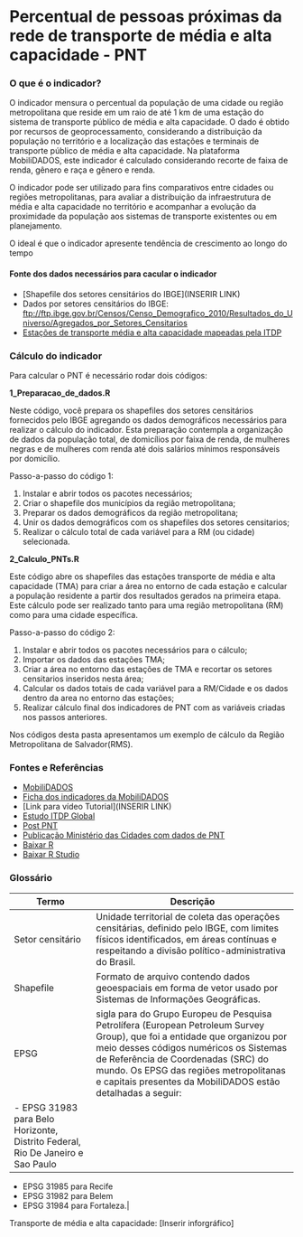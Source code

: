 # Percentual de pessoas próximas da rede de transporte de média e alta capacidade - PNT

### O que é o indicador?
O indicador mensura o percentual da população de uma cidade ou região metropolitana que reside em um raio de até 1 km de uma estação do sistema de transporte público de média e alta capacidade. O dado é obtido por recursos de geoprocessamento, considerando a distribuição da população no território e a localização das estações e terminais de transporte público de média e alta capacidade. Na plataforma MobiliDADOS, este indicador é calculado considerando recorte de faixa de renda, gênero e raça e gênero e renda.

O indicador pode ser utilizado para fins comparativos entre cidades ou regiões metropolitanas, para avaliar a distribuição da infraestrutura de média e alta capacidade no território e acompanhar a evolução da proximidade da população aos sistemas de transporte existentes ou em planejamento.

O ideal é que o indicador apresente tendência de crescimento ao longo do tempo


#### Fonte dos dados necessários para cacular o indicador
- [Shapefile dos setores censitários do IBGE](INSERIR LINK) 
- Dados por setores censitários do IBGE: ftp://ftp.ibge.gov.br/Censos/Censo_Demografico_2010/Resultados_do_Universo/Agregados_por_Setores_Censitarios
- [Estações de transporte média e alta capacidade mapeadas pela ITDP](https://www.google.com/maps/d/u/0/viewer?mid=1iQ9q4KBuH2T2O0972VURU_Ak76s&ll=-29.651371798676887%2C-34.02013055808925&z=3)



### Cálculo do indicador
Para calcular o PNT é necessário rodar dois códigos:

  **1_Preparacao_de_dados.R**

Neste código, você prepara os shapefiles dos setores censitários fornecidos pelo IBGE agregando os dados demográficos necessários para realizar o cálculo do indicador. Esta preparação contempla a organização de dados da população total, de domicílios por faixa de renda, de mulheres negras e de mulheres com renda até dois salários mínimos responsáveis por domicílio.

Passo-a-passo do código 1:
1. Instalar e abrir todos os pacotes necessários;
2. Criar o shapefile dos municípios da região metropolitana;
3. Preparar os dados demográficos da região metropolitana;
4. Unir os dados demográficos com os shapefiles dos setores censitarios;
5. Realizar o cálculo total de cada variável para a RM (ou cidade) selecionada.

  **2_Calculo_PNTs.R**

Este código abre os shapefiles das estações transporte de média e alta capacidade (TMA) para criar a área no entorno de cada estação e calcular a população residente a partir dos resultados gerados na primeira etapa. Este cálculo pode ser realizado tanto para uma região metropolitana (RM) como para uma cidade específica.

Passo-a-passo do código 2:
1. Instalar e abrir todos os pacotes necessários para o cálculo;
2. Importar os dados das estações TMA;
3. Criar a área no entorno das estações de TMA e recortar os setores censitarios inseridos nesta área;
4. Calcular os dados totais de cada variável para a RM/Cidade e os dados dentro da area no entorno das estações;
5. Realizar cálculo final dos indicadores de PNT com as variáveis criadas nos passos anteriores.

Nos códigos desta pasta apresentamos um exemplo de cálculo da Região Metropolitana de Salvador(RMS). 


### Fontes e Referências
- [MobiliDADOS](https://mobilidados.org.br/)
- [Ficha dos indicadores da MobiliDADOS](https://docs.google.com/spreadsheets/d/1Q5QuhNEcaMmNY9Wzke7DQ_ERiqcDiP6uGNtD5MwSsaY/edit#gid=0)
- [Link para vídeo Tutorial](INSERIR LINK)
- [Estudo ITDP Global](https://itdpdotorg.wpengine.com/wp-content/uploads/2016/10/People-Near-Transit.pdf)
- [Post PNT](https://itdpbrasil.org/pnt/)
- [Publicação Ministério das Cidades com dados de PNT](http://www.cidades.gov.br/images/stories/ArquivosSEMOB/ArquivosPDF/relatorio-indicadores-efetividade-pnmu.pdf)
- [Baixar R](https://www.rstudio.com/products/rstudio/download/#download) 
- [Baixar R Studio](https://cran.rstudio.com/) 


### Glossário

| Termo | Descrição |
|-------|-----------|
| Setor censitário | Unidade territorial de coleta das operações censitárias, definido pelo IBGE, com limites físicos identificados, em áreas contínuas e respeitando a divisão político-administrativa do Brasil.|
| Shapefile | Formato de arquivo contendo dados geoespaciais em forma de vetor usado por Sistemas de Informações Geográficas.|
| EPSG | sigla para do Grupo Europeu de Pesquisa Petrolífera (European Petroleum Survey Group), que foi a entidade que organizou por meio desses códigos numéricos os Sistemas de Referência de Coordenadas (SRC) do mundo. Os EPSG das regiões metropolitanas e capitais presentes da MobiliDADOS estão detalhadas a seguir: 
|- EPSG 31983 para Belo Horizonte, Distrito Federal, Rio De Janeiro e Sao Paulo
- EPSG 31985 para Recife
- EPSG 31982 para Belem
- EPSG 31984 para Fortaleza.|

Transporte de média e alta capacidade: [Inserir inforgráfico]

